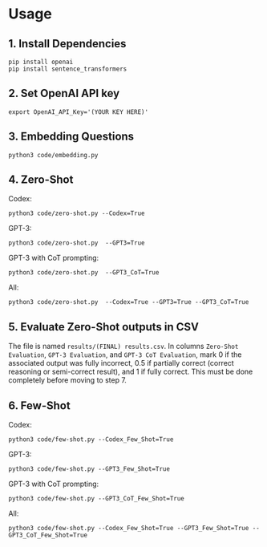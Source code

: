 # Usage

## 1. Install Dependencies
```
pip install openai
pip install sentence_transformers
```

## 2. Set OpenAI API key

```
export OpenAI_API_Key='(YOUR KEY HERE)'
```

## 3. Embedding Questions

```
python3 code/embedding.py
```

## 4. Zero-Shot
Codex:
```
python3 code/zero-shot.py --Codex=True 
```
GPT-3:
```
python3 code/zero-shot.py  --GPT3=True 
```
GPT-3 with CoT prompting:
```
python3 code/zero-shot.py  --GPT3_CoT=True
```
All:
```
python3 code/zero-shot.py  --Codex=True --GPT3=True --GPT3_CoT=True
```

## 5. Evaluate Zero-Shot outputs in CSV

The file is named `results/(FINAL) results.csv`. In columns `Zero-Shot Evaluation`, `GPT-3 Evaluation`, and `GPT-3 CoT Evaluation`, mark 0 if the associated output was fully incorrect, 0.5 if partially correct (correct reasoning or semi-correct result), and 1 if fully correct. This must be done completely before moving to step 7.

## 6. Few-Shot
Codex:
```
python3 code/few-shot.py --Codex_Few_Shot=True 
```
GPT-3:
```
python3 code/few-shot.py --GPT3_Few_Shot=True
```
GPT-3 with CoT prompting:
```
python3 code/few-shot.py --GPT3_CoT_Few_Shot=True
```
All:
```
python3 code/few-shot.py --Codex_Few_Shot=True --GPT3_Few_Shot=True --GPT3_CoT_Few_Shot=True
```

